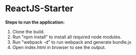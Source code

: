 # ReactJS-Starter

**Steps to run the application:**
1. Clone the build. 
2. Run "npm install" to install all required node modules.
3. Run "webpack -d" to run webpack and generate bundle.js
4. Open index.html in browser to see the output.
